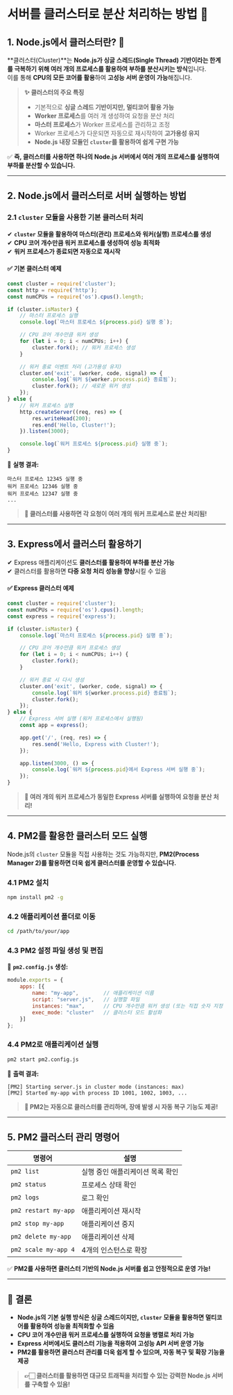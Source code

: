# 서버를 클러스터로 분산 처리하는 방법 🚀

## 1. Node.js에서 클러스터란? 🤔

**클러스터(Cluster)**는 **Node.js가 싱글 스레드(Single Thread) 기반이라는 한계를 극복하기 위해 여러 개의 프로세스를 활용하여 부하를 분산시키는 방식**입니다.  
이를 통해 **CPU의 모든 코어를 활용**하여 **고성능 서버 운영이 가능**해집니다.

> **✨ 클러스터의 주요 특징**
> - 기본적으로 **싱글 스레드 기반이지만, 멀티코어 활용 가능**
> - **Worker 프로세스**를 여러 개 생성하여 요청을 분산 처리
> - **마스터 프로세스**가 Worker 프로세스를 관리하고 조정
> - Worker 프로세스가 다운되면 자동으로 재시작하여 **고가용성 유지**
> - **Node.js 내장 모듈인 `cluster`를 활용하여 쉽게 구현 가능**

✅ **즉, 클러스터를 사용하면 하나의 Node.js 서버에서 여러 개의 프로세스를 실행하여 부하를 분산할 수 있습니다.**

---

## 2. Node.js에서 클러스터로 서버 실행하는 방법

### 2.1 `cluster` 모듈을 사용한 기본 클러스터 처리

✔ **`cluster` 모듈을 활용하여 마스터(관리) 프로세스와 워커(실행) 프로세스를 생성**  
✔ **CPU 코어 개수만큼 워커 프로세스를 생성하여 성능 최적화**  
✔ **워커 프로세스가 종료되면 자동으로 재시작**

#### ✅ 기본 클러스터 예제
```javascript
const cluster = require('cluster');
const http = require('http');
const numCPUs = require('os').cpus().length;

if (cluster.isMaster) {
    // 마스터 프로세스 실행
    console.log(`마스터 프로세스 ${process.pid} 실행 중`);

    // CPU 코어 개수만큼 워커 생성
    for (let i = 0; i < numCPUs; i++) {
        cluster.fork(); // 워커 프로세스 생성
    }

    // 워커 종료 이벤트 처리 (고가용성 유지)
    cluster.on('exit', (worker, code, signal) => {
        console.log(`워커 ${worker.process.pid} 종료됨`);
        cluster.fork(); // 새로운 워커 생성
    });
} else {
    // 워커 프로세스 실행
    http.createServer((req, res) => {
        res.writeHead(200);
        res.end('Hello, Cluster!');
    }).listen(3000);

    console.log(`워커 프로세스 ${process.pid} 실행 중`);
}
```  

📌 **실행 결과:**
```
마스터 프로세스 12345 실행 중
워커 프로세스 12346 실행 중
워커 프로세스 12347 실행 중
...
```  

> **📌 클러스터를 사용하면 각 요청이 여러 개의 워커 프로세스로 분산 처리됨!**

---

## 3. Express에서 클러스터 활용하기

✔ Express 애플리케이션도 **클러스터를 활용하여 부하를 분산 가능**  
✔ 클러스터를 활용하면 **다중 요청 처리 성능을 향상**시킬 수 있음

#### ✅ Express 클러스터 예제
```javascript
const cluster = require('cluster');
const numCPUs = require('os').cpus().length;
const express = require('express');

if (cluster.isMaster) {
    console.log(`마스터 프로세스 ${process.pid} 실행 중`);

    // CPU 코어 개수만큼 워커 프로세스 생성
    for (let i = 0; i < numCPUs; i++) {
        cluster.fork();
    }

    // 워커 종료 시 다시 생성
    cluster.on('exit', (worker, code, signal) => {
        console.log(`워커 ${worker.process.pid} 종료됨`);
        cluster.fork();
    });
} else {
    // Express 서버 실행 (워커 프로세스에서 실행됨)
    const app = express();

    app.get('/', (req, res) => {
        res.send('Hello, Express with Cluster!');
    });

    app.listen(3000, () => {
        console.log(`워커 ${process.pid}에서 Express 서버 실행 중`);
    });
}
```  

> **📌 여러 개의 워커 프로세스가 동일한 Express 서버를 실행하여 요청을 분산 처리!**

---

## 4. PM2를 활용한 클러스터 모드 실행

Node.js의 `cluster` 모듈을 직접 사용하는 것도 가능하지만, **PM2(Process Manager 2)를 활용하면 더욱 쉽게 클러스터를 운영할 수 있습니다.**

### 4.1 PM2 설치
```sh
npm install pm2 -g
```

### 4.2 애플리케이션 폴더로 이동
```sh
cd /path/to/your/app
```

### 4.3 PM2 설정 파일 생성 및 편집

📌 **`pm2.config.js` 생성:**
```javascript
module.exports = {
    apps: [{
        name: "my-app",        // 애플리케이션 이름
        script: "server.js",   // 실행할 파일
        instances: "max",      // CPU 개수만큼 워커 생성 (또는 직접 숫자 지정 가능)
        exec_mode: "cluster"   // 클러스터 모드 활성화
    }]
};
```

### 4.4 PM2로 애플리케이션 실행
```sh
pm2 start pm2.config.js
```  

📌 **출력 결과:**
```
[PM2] Starting server.js in cluster mode (instances: max)
[PM2] Started my-app with process ID 1001, 1002, 1003, ...
```  

> **📌 PM2는 자동으로 클러스터를 관리하며, 장애 발생 시 자동 복구 기능도 제공!**

---

## 5. PM2 클러스터 관리 명령어

| 명령어 | 설명 |
|--------|------|
| `pm2 list` | 실행 중인 애플리케이션 목록 확인 |
| `pm2 status` | 프로세스 상태 확인 |
| `pm2 logs` | 로그 확인 |
| `pm2 restart my-app` | 애플리케이션 재시작 |
| `pm2 stop my-app` | 애플리케이션 중지 |
| `pm2 delete my-app` | 애플리케이션 삭제 |
| `pm2 scale my-app 4` | 4개의 인스턴스로 확장 |

✅ **PM2를 사용하면 클러스터 기반의 Node.js 서버를 쉽고 안정적으로 운영 가능!**

---

## 📌 결론

- **Node.js의 기본 실행 방식은 싱글 스레드이지만, `cluster` 모듈을 활용하면 멀티코어를 활용하여 성능을 최적화할 수 있음**
- **CPU 코어 개수만큼 워커 프로세스를 실행하여 요청을 병렬로 처리 가능**
- **Express 서버에서도 클러스터 기능을 적용하여 고성능 API 서버 운영 가능**
- **PM2를 활용하면 클러스터 관리를 더욱 쉽게 할 수 있으며, 자동 복구 및 확장 기능을 제공**

> **👉🏻 클러스터를 활용하면 대규모 트래픽을 처리할 수 있는 강력한 Node.js 서버를 구축할 수 있음!**  


